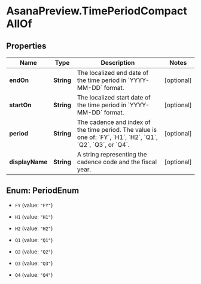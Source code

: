 # AsanaPreview.TimePeriodCompactAllOf

## Properties

Name | Type | Description | Notes
------------ | ------------- | ------------- | -------------
**endOn** | **String** | The localized end date of the time period in &#x60;YYYY-MM-DD&#x60; format. | [optional] 
**startOn** | **String** | The localized start date of the time period in &#x60;YYYY-MM-DD&#x60; format. | [optional] 
**period** | **String** | The cadence and index of the time period. The value is one of: &#x60;FY&#x60;, &#x60;H1&#x60;, &#x60;H2&#x60;, &#x60;Q1&#x60;, &#x60;Q2&#x60;, &#x60;Q3&#x60;, or &#x60;Q4&#x60;. | [optional] 
**displayName** | **String** | A string representing the cadence code and the fiscal year. | [optional] 



## Enum: PeriodEnum


* `FY` (value: `"FY"`)

* `H1` (value: `"H1"`)

* `H2` (value: `"H2"`)

* `Q1` (value: `"Q1"`)

* `Q2` (value: `"Q2"`)

* `Q3` (value: `"Q3"`)

* `Q4` (value: `"Q4"`)




